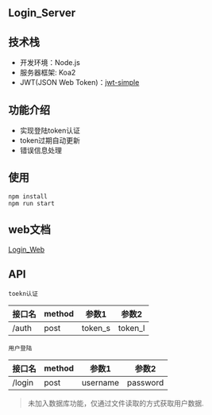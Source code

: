 ## Login_Server

## 技术栈
* 开发环境：Node.js
* 服务器框架: Koa2
* JWT(JSON Web Token)：[jwt-simple](https://github.com/hokaccha/node-jwt-simple)

## 功能介绍
* 实现登陆token认证
* token过期自动更新
* 错误信息处理

## 使用
```
npm install
npm run start
```
## web文档
[Login_Web](https://github.com/sillyY/JWT_login/blob/master/web/README.md)

## API
`toekn认证`

 | 接口名 | method | 参数1 | 参数2 | 
| ------| ------ | ------ | ------ | 
| /auth |  post  | token_s|token_l | 

`用户登陆`

 | 接口名 | method | 参数1 | 参数2 | 
| ------| ------ | ------ | ------ | 
| /login |  post |username|password| 





> 未加入数据库功能，仅通过文件读取的方式获取用户数据.

